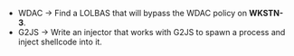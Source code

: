 
- WDAC -> Find a LOLBAS that will bypass the WDAC policy on **WKSTN-3**.
- G2JS -> Write an injector that works with G2JS to spawn a process and inject shellcode into it.